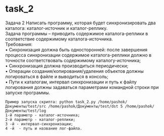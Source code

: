 # task_2
Задача 2
Написать программу, которая будет синхронизировать два каталога: каталог-источник и каталог-реплику.  
Задача программы – приводить содержимое каталога-реплики в соответствие содержимому каталога-источника.  
Требования:  
    • Сихронизация должна быть односторонней: после завершения процесса синхронизации содержимое каталога-реплики должно в точности соответствовать содержимому каталогу-источника;  
    • Синхронизация должна производиться периодически;  
    • Операции создания/копирования/удаления объектов должны логироваться в файле и выводиться в консоль;  
    • Пути к каталогам, интервал синхронизации и путь к файлу логирования должны задаваться параметрами командной строки при запуске программы.  
    
    Пример запуска скрипта: python task_2.py /home/pashok/Документы/test/src /home/pashok/Документы/test/dst 5 /home/pashok/Документы/test/log  
    1-й параметр - каталог-источника;
    2-й параметр - каталог-реплики;
    3 -й - интервал-синхронизации;
    4 -й  - путь и название лог-файла.

